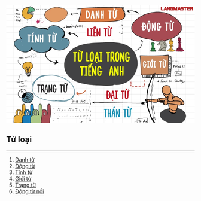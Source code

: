 <div align="center">
  <a href="https://github.com/minhquanzz1002">
    <img src="../../assets/tu-loai-trong-tieng-anh-01.webp" alt="Minhquanzz1002" />
  </a>
</div>

## Từ loại

---

1. [Danh từ](noun.md)
2. [Động từ](verb.md)
3. [Tính từ](adj.md)
4. [Giới từ](preposition.md)
5. [Trạng từ](adv.md)
6. [Động từ nối](linking-verb.md)